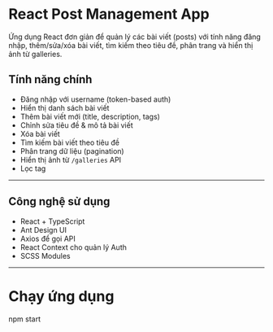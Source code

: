 # React Post Management App

Ứng dụng React đơn giản để quản lý các bài viết (posts) với tính năng đăng nhập, thêm/sửa/xóa bài viết, tìm kiếm theo tiêu đề, phân trang và hiển thị ảnh từ galleries.

## Tính năng chính

- Đăng nhập với username (token-based auth)
- Hiển thị danh sách bài viết
- Thêm bài viết mới (title, description, tags)
- Chỉnh sửa tiêu đề & mô tả bài viết
- Xóa bài viết
- Tìm kiếm bài viết theo tiêu đề
- Phân trang dữ liệu (pagination)
- Hiển thị ảnh từ `/galleries` API
- Lọc tag

---

## Công nghệ sử dụng

- React + TypeScript
- Ant Design UI
- Axios để gọi API
- React Context cho quản lý Auth
- SCSS Modules

--- 

# Chạy ứng dụng
npm start
